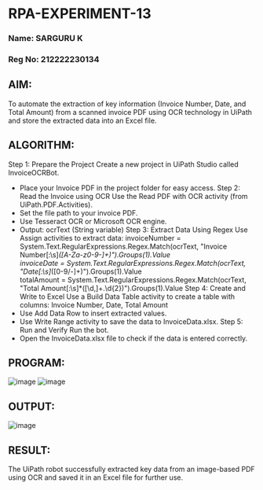 # RPA-EXPERIMENT-13
### Name: SARGURU K
### Reg No: 212222230134
## AIM:
   To automate the extraction of key information (Invoice Number, Date, and Total Amount) from a scanned invoice PDF using OCR technology in UiPath and store the extracted data into an Excel file.

## ALGORITHM:
Step 1: Prepare the Project Create a new project in UiPath Studio called InvoiceOCRBot.
* Place your Invoice PDF in the project folder for easy access.
Step 2: Read the Invoice using OCR Use the Read PDF with OCR activity (from UiPath.PDF.Activities).
* Set the file path to your invoice PDF.
* Use Tesseract OCR or Microsoft OCR engine.
* Output: ocrText (String variable)
Step 3: Extract Data Using Regex Use Assign activities to extract data:
invoiceNumber = System.Text.RegularExpressions.Regex.Match(ocrText, "Invoice Number[:\s]*([A-Za-z0-9\-]+)").Groups(1).Value  
invoiceDate = System.Text.RegularExpressions.Regex.Match(ocrText, "Date[:\s]*([0-9\/\-]+)").Groups(1).Value  
totalAmount = System.Text.RegularExpressions.Regex.Match(ocrText, "Total Amount[:\s]*([\d,]+\.\d{2})").Groups(1).Value
Step 4: Create and Write to Excel Use a Build Data Table activity to create a table with columns: Invoice Number, Date, Total Amount
* Use Add Data Row to insert extracted values.
* Use Write Range activity to save the data to InvoiceData.xlsx.
Step 5: Run and Verify Run the bot.
* Open the InvoiceData.xlsx file to check if the data is entered correctly.
  
## PROGRAM:
![image](https://github.com/user-attachments/assets/9c994a98-3a51-464d-a8cf-c11c90185d3d)
![image](https://github.com/user-attachments/assets/c6828a13-196c-468d-a7fe-315da265bfe0)

## OUTPUT:
![image](https://github.com/user-attachments/assets/0ba2ab75-cc5c-47b6-8eeb-6aba80316f17)

## RESULT:
The UiPath robot successfully extracted key data from an image-based PDF using OCR and saved it in an Excel file for further use.

